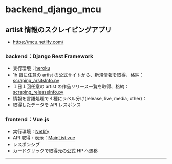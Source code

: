# backend_django_mcu

## artist 情報のスクレイピングアプリ

- https://mcu.netlify.com/

### backend：Django Rest Framework

- 実行環境：[heroku](https://jp.heroku.com/)
- 1h 毎に任意の artist の公式サイトから、新規情報を取得、格納：[scraping_arsitsInfo.py](https://github.com/ooyu-kioo/backend_django_mcu/blob/master/scraping/management/commands/scraping_artistInfo.py)
- １日１回任意の artist の作品リリース一覧を取得、格納：[scraping_releaseInfo.py](https://github.com/ooyu-kioo/backend_django_mcu/blob/master/scraping/management/commands/scraping_releaseInfo.py)
- 情報を言語処理で４種にラベル分け(release, live, media, other)：
- 取得したデータを API レスポンス

### frontend：Vue.js

- 実行環境：[Netlify](https://www.netlify.com/)
- API 取得・表示：[MainList.vue](https://github.com/ooyu-kioo/frontend_vue_mcu/blob/master/src/views/MainList.vue)
- レスポンシブ
- カードクリックで取得元の公式 HP へ遷移

---
